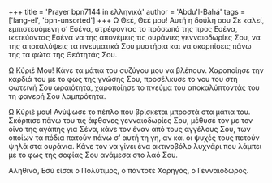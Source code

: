 +++
title = 'Prayer bpn7144 in ελληνικά'
author = 'Abdu'l-Bahá'
tags = ['lang-el', 'bpn-unsorted']
+++
Ω Θεέ, Θεέ µου! Αυτή η δούλη σου Σε καλεί, εµπιστευόµενη σ’ Εσένα, στρέφοντας το πρόσωπό της προς Εσένα, ικετεύοντας Εσένα να της απονέµεις τις ουράνιες γενναιοδωρίες Σου, να της αποκαλύψεις τα πνευµατικά Σου µυστήρια και να σκορπίσεις πάνω της τα φώτα της Θεότητάς Σου.

Ω Κύριέ Μου! Κάνε τα µάτια του συζύγου µου να βλέπουν. Χαροποίησε την καρδιά του µε το φως της γνώσης Σου, προσέλκυσε το νου του στη φωτεινή Σου ωραιότητα, χαροποίησε το πνεύµα του αποκαλύπτοντάς του τη φανερή Σου λαµπρότητα.

Ω Κύριέ µου! Ανύψωσε το πέπλο που βρίσκεται µπροστά στα µάτια του. Σκόρπισε πάνω του τις άφθονες γενναιοδωρίες Σου, µέθυσέ τον µε τον οίνο της αγάπης για Σένα, κάνε τον έναν από τους αγγέλους Σου, των οποίων τα πόδια πατούν πάνω σ’ αυτή τη γη, αν και οι ψυχές τους πετούν ψηλά στα ουράνια. Κάνε τον να γίνει ένα ακτινοβόλο λυχνάρι που λάµπει µε το φως της σοφίας Σου ανάµεσα στο λαό Σου.

Αληθινά, Εσύ είσαι ο Πολύτιµος, ο πάντοτε Χορηγός, ο Γενναιόδωρος.

